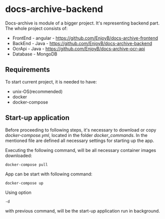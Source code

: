 # docs-archive-backend
Docs-archive is module of a bigger project.
It's representing backend part.
The whole project consists of:
* FrontEnd - angular - https://github.com/EnjoyB/docs-archive-frontend
* BackEnd - Java - https://github.com/EnjoyB/docs-archive-backend
* OcrApi - Java - https://github.com/EnjoyB/docs-archive-ocr-api
* Database - MongoDB

## Requirements
To start current project, it is needed to have:
* unix-OS(recommended)
* docker
* docker-compose

## Start-up application
Before proceeding to following steps, it's necessary to download or copy *docker-compose.yml*, located in the folder *docker_commands*.
In the mentioned file are defined all necessary settings for starting up the app.

Executing the following command, will be all necessary container images downloaded:
```
docker-compose pull
```

App can be start with following command:

```
docker-compose up
```
Using option
```
-d
```
with previous command, will be the start-up application run in background.

